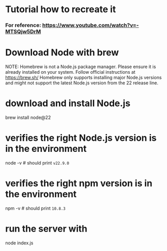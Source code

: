 # Tutorial how to recreate it 
### For reference: https://www.youtube.com/watch?v=-MTSQjw5DrM 

# Download Node with brew 
NOTE:
Homebrew is not a Node.js package manager.
Please ensure it is already installed on your system.
Follow official instructions at https://brew.sh/
Homebrew only supports installing major Node.js versions and might not support the latest Node.js version from the 22 release line.

# download and install Node.js
brew install node@22

# verifies the right Node.js version is in the environment
node -v # should print `v22.9.0`

# verifies the right npm version is in the environment
npm -v # should print `10.8.3` 

# run the server with 
node index.js

